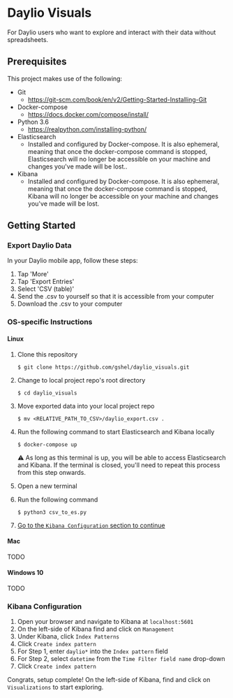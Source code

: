 # Daylio Visuals
For Daylio users who want to explore and interact with their data without spreadsheets.

## Prerequisites
This project makes use of the following:

* Git
    * https://git-scm.com/book/en/v2/Getting-Started-Installing-Git
* Docker-compose
    * https://docs.docker.com/compose/install/
* Python 3.6
    * https://realpython.com/installing-python/
* Elasticsearch
    * Installed and configured by Docker-compose. It is also ephemeral, meaning that once the docker-compose command is stopped, Elasticsearch will no longer be accessible on your machine and changes you've made will be lost..
* Kibana
    * Installed and configured by Docker-compose. It is also ephemeral, meaning that once the docker-compose command is stopped, Kibana will no longer be accessible on your machine and changes you've made will be lost.

## Getting Started

### Export Daylio Data
In your Daylio mobile app, follow these steps:
1. Tap 'More'
2. Tap 'Export Entries'
3. Select 'CSV (table)'
4. Send the .csv to yourself so that it is accessible from your computer
5. Download the .csv to your computer

### OS-specific Instructions
#### Linux
1. Clone this repository 
    
    ```$ git clone https://github.com/gshel/daylio_visuals.git```
    
2. Change to local project repo's root directory 
    
    ```$ cd daylio_visuals```
    
3. Move exported data into your local project repo 
    
    ```$ mv <RELATIVE_PATH_TO_CSV>/daylio_export.csv .```
    
4. Run the following command to start Elasticsearch and Kibana locally 
    
    ```$ docker-compose up```
    
    :warning: As long as this terminal is up, you will be able to access Elasticsearch and Kibana. If the terminal is closed, you'll need to repeat this process from this step onwards. 
    
5. Open a new terminal
6. Run the following command 
    
    ```$ python3 csv_to_es.py```
7. [Go to the `Kibana Configuration` section to continue](README.md#kibana-configuration)

#### Mac
TODO

#### Windows 10
TODO

### Kibana Configuration
1. Open your browser and navigate to Kibana at `localhost:5601`
2. On the left-side of Kibana find and click on `Management`
3. Under Kibana, click `Index Patterns`
4. Click `Create index pattern`
5. For Step 1, enter `daylio*` into the `Index pattern` field
6. For Step 2, select `datetime` from the `Time Filter field name` drop-down
7. Click `Create index pattern`

Congrats, setup complete! On the left-side of Kibana, find and click on `Visualizations` to start exploring.
